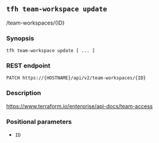 ## `tfh team-workspace update`

/team-workspaces/{ID}

### Synopsis

    tfh team-workspace update [ ... ]

### REST endpoint

    PATCH https://{HOSTNAME}/api/v2/team-workspaces/{ID}

### Description

https://www.terraform.io/enterprise/api-docs/team-access

### Positional parameters

* `ID`

